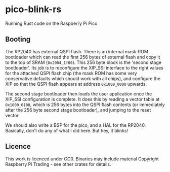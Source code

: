 # pico-blink-rs

Running Rust code on the Raspberry Pi Pico

## Booting

The RP2040 has external QSPI flash. There is an internal mask-ROM bootloader which can read the first 256 bytes of 
external flash and copy it to the top of SRAM (`0x2004_1f00`). This 256 byte block is the 'second stage bootloader'. 
Its job is to reconfigure the XIP_SSI interface to the right values for the attached QSPI flash chip (the mask ROM has 
some very conservative defaults which should work with all chips), and configure the XIP so that the QSPI flash appears 
at address `0x1000_0000` upwards.

The second stage bootloader then loads the user application once the XIP_SSI configuration is complete. It does this by 
reading a vector table at `0x1000_0100`, which is 256 bytes into the QSPI flash contents (or immediately after the 256 
byte second stage bootloader), and jumping to the reset vector.

We should also write a BSP for the pico, and a HAL for the RP2040. Basically, don't do any of what I did here. But hey, 
it blinks!

## Licence

This work is licenced under CC0. Binaries may include material Copyright Raspberry Pi Trading - see other crates for 
details.
